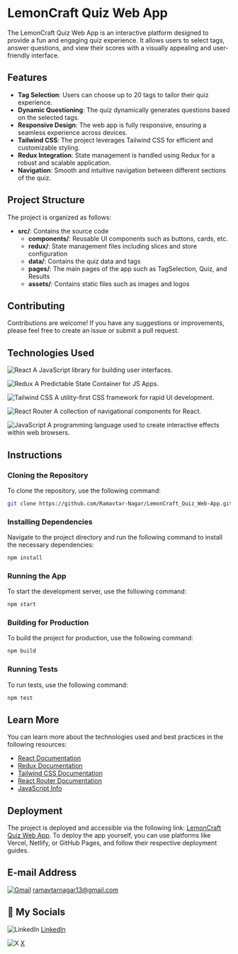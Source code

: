# LemonCraft Quiz Web App

The LemonCraft Quiz Web App is an interactive platform designed to provide a fun and engaging quiz experience. It allows users to select tags, answer questions, and view their scores with a visually appealing and user-friendly interface.

## Features

- **Tag Selection**: Users can choose up to 20 tags to tailor their quiz experience.
- **Dynamic Questioning**: The quiz dynamically generates questions based on the selected tags.
- **Responsive Design**: The web app is fully responsive, ensuring a seamless experience across devices.
- **Tailwind CSS**: The project leverages Tailwind CSS for efficient and customizable styling.
- **Redux Integration**: State management is handled using Redux for a robust and scalable application.
- **Navigation**: Smooth and intuitive navigation between different sections of the quiz.

## Project Structure

The project is organized as follows:

- **src/**: Contains the source code
  - **components/**: Reusable UI components such as buttons, cards, etc.
  - **redux/**: State management files including slices and store configuration
  - **data/**: Contains the quiz data and tags
  - **pages/**: The main pages of the app such as TagSelection, Quiz, and Results
  - **assets/**: Contains static files such as images and logos

## Contributing

Contributions are welcome! If you have any suggestions or improvements, please feel free to create an issue or submit a pull request.

## Technologies Used

![React](https://img.shields.io/badge/react-%2320232a.svg?style=for-the-badge&logo=react&logoColor=%2361DAFB)
A JavaScript library for building user interfaces.

![Redux](https://img.shields.io/badge/redux-%23593d88.svg?style=for-the-badge&logo=redux&logoColor=white)
A Predictable State Container for JS Apps.

![Tailwind CSS](https://img.shields.io/badge/tailwindcss-%2338B2AC.svg?style=for-the-badge&logo=tailwind-css&logoColor=white)
A utility-first CSS framework for rapid UI development.

![React Router](https://img.shields.io/badge/react_router-%23CA4245.svg?style=for-the-badge&logo=react-router&logoColor=white)
A collection of navigational components for React.

![JavaScript](https://img.shields.io/badge/javascript-%23323330.svg?style=for-the-badge&logo=javascript&logoColor=%23F7DF1E)
A programming language used to create interactive effects within web browsers.

## Instructions

### Cloning the Repository

To clone the repository, use the following command:

```bash
git clone https://github.com/Ramavtar-Nagar/LemonCraft_Quiz_Web-App.git
```

### Installing Dependencies

Navigate to the project directory and run the following command to install the necessary dependencies:

```bash
npm install
```

### Running the App

To start the development server, use the following command:

```bash
npm start
```

### Building for Production

To build the project for production, use the following command:

```bash
npm build
```

### Running Tests

To run tests, use the following command:

```bash
npm test
```


## Learn More

You can learn more about the technologies used and best practices in the following resources:

- [React Documentation](https://reactjs.org/docs/getting-started.html)
- [Redux Documentation](https://redux.js.org/)
- [Tailwind CSS Documentation](https://tailwindcss.com/docs)
- [React Router Documentation](https://reactrouter.com/)
- [JavaScript Info](https://javascript.info/)

## Deployment

The project is deployed and accessible via the following link: [LemonCraft Quiz Web App](https://github.com/Ramavtar-Nagar/LemonCraft_Quiz_Web-App). To deploy the app yourself, you can use platforms like Vercel, Netlify, or GitHub Pages, and follow their respective deployment guides.

## E-mail Address

[![Gmail](https://img.shields.io/badge/Gmail-D14836?style=for-the-badge&logo=gmail&logoColor=white)](mailto:ramavtarnagar13@gmail.com)
[ramavtarnagar13@gmail.com](mailto:ramavtarnagar13@gmail.com)

## 🔗 My Socials

![LinkedIn](https://img.shields.io/badge/linkedin-%230077B5.svg?style=for-the-badge&logo=linkedin&logoColor=white)
[LinkedIn](https://www.linkedin.com/in/ramavtar-nagar-a942a4216?utm_source=share&utm_campaign=share_via&utm_content=profile&utm_medium=android_app)

![X](https://img.shields.io/badge/X-%23000000.svg?style=for-the-badge&logo=X&logoColor=white)
[X](https://x.com/Ramavta60509861?t=7nTCY6zozQfNJs5uYGFyTQ&s=09)
